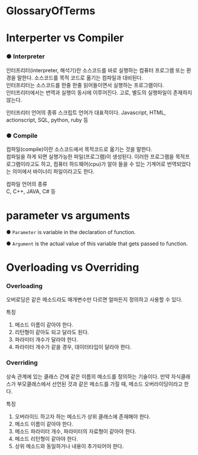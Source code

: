 GlossaryOfTerms
==================================================
# Interperter vs Compiler

### ● Interpreter
인터프리터(interpreter, 해석기)란 소스코드를 바로 실행하는 컴퓨터 프로그램 또는 환경을 말한다. 소스코드를 목적 코드로 옮기는 컴파일과 대비된다.   
인터프리터는 소스코드를 한줄 한줄 읽어들이면서 실행하는 프로그램이다.   
인터프리터에서는 번역과 실행이 동시에 이루어진다. 고로, 별도의 실행파일이 존재하지 않는다.   
   
인터프리터 언어의 종류
스크립트 언어가 대표적이다.
Javascript, HTML, actionscript, SQL, python, ruby 등

### ● Compile
컴파일(compile)이란 소스코드에서 목적코드로 옮기는 것을 말한다.   
컴파일을 하게 되면 실행가능한 파일(프로그램)이 생성된다. 이러한 프로그램을 목적프로그램이라고도 하고, 컴퓨터 하드웨어(cpu)가 알아 들을 수 있는 기계어로 번역되었다는 의미에서
바이너리 파일이라고도 한다.   
   
컴파일 언어의 종류   
C, C++, JAVA, C# 등

# parameter vs arguments

● ```Parameter``` is variable in the declaration of function.   
   
● ```Argument``` is the actual value of this variable that gets passed to function.

   # Overloading vs Overriding
   
   ### Overloading
   오버로딩은 같은 메소드라도 매개변수만 다르면 얼마든지 정의하고 사용할 수 있다.
   
   특징
   1) 메소드 이름이 같아야 한다.
   2) 리턴형이 같아도 되고 달라도 된다.
   3) 파라미터 개수가 달라야 한다.
   4) 파라미터 개수가 같을 경우, 데이터타입이 달라야 한다.
   
   ### Overriding
   상속 관계에 있는 클래스 간에 같은 이름의 메소드를 정의하는 기술이다.
   만약 자식클래스가 부모클래스에서 선언된 것과 같은 메소드를 가질 때, 메소드 오버라이딩이라고 한다.
   
   특징
   1) 오버라이드 하고자 하는 메소드가 상위 클래스에 존재해야 한다.
   2) 메소드 이름이 같아야 한다.
   3) 메소드 파라미터 개수, 파라미터의 자료형이 같아야 한다.
   4) 메소드 리턴형이 같아야 한다.
   5) 상위 메소드와 동일하거나 내용이 추가되어야 한다.
